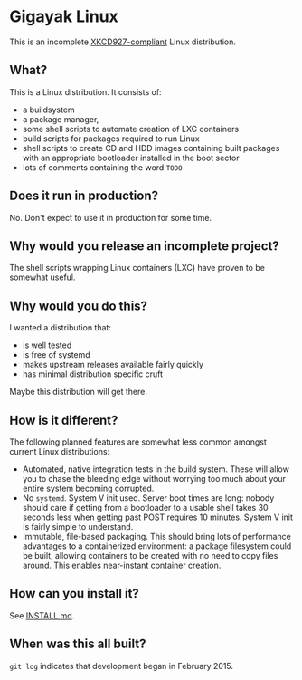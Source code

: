 # Gigayak Linux #

This is an incomplete [XKCD927-compliant](https://xkcd.com/927) Linux
distribution.


## What? ##

This is a Linux distribution.  It consists of:

* a buildsystem
* a package manager,
* some shell scripts to automate creation of LXC containers
* build scripts for packages required to run Linux
* shell scripts to create CD and HDD images containing built packages
  with an appropriate bootloader installed in the boot sector
* lots of comments containing the word `TODO`


## Does it run in production? ##

No.  Don't expect to use it in production for some time.


## Why would you release an incomplete project? ##

The shell scripts wrapping Linux containers (LXC) have proven to be
somewhat useful.


## Why would you do this? ##

I wanted a distribution that:

* is well tested
* is free of systemd
* makes upstream releases available fairly quickly
* has minimal distribution specific cruft

Maybe this distribution will get there.


## How is it different? ##

The following planned features are somewhat less common amongst current
Linux distributions:

* Automated, native integration tests in the build system.  These will allow
  you to chase the bleeding edge without worrying too much about your entire
  system becoming corrupted.
* No `systemd`.  System V init used.  Server boot times are long: nobody
  should care if getting from a bootloader to a usable shell takes 30 seconds
  less when getting past POST requires 10 minutes.  System V init is fairly
  simple to understand.
* Immutable, file-based packaging.  This should bring lots of performance
  advantages to a containerized environment: a package filesystem could be
  built, allowing containers to be created with no need to copy files around.
  This enables near-instant container creation.

## How can you install it? ##

See [INSTALL.md](INSTALL.md).


## When was this all built? ##

`git log` indicates that development began in February 2015.
